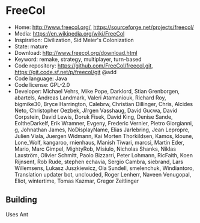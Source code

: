 # FreeCol

- Home: http://www.freecol.org/, https://sourceforge.net/projects/freecol/
- Media: https://en.wikipedia.org/wiki/FreeCol
- Inspiration: Civilization, Sid Meier's Colonization
- State: mature
- Download: http://www.freecol.org/download.html
- Keyword: remake, strategy, multiplayer, turn-based
- Code repository: https://github.com/FreeCol/freecol.git, https://git.code.sf.net/p/freecol/git @add
- Code language: Java
- Code license: GPL-2.0
- Developer: Michael Vehrs, Mike Pope, Darklord, Stian Grenborgen, abartels, Andreas  Landmark, Valeri Atamaniouk, Richard Roy, bigmike30, Bryce Harrington, Calebrw, Christian Dillinger, Chris, Alcides Neto, Christopher Oezbek, Jřrgen Vasshaug, David Gucwa, David Corpstein, David Lewis, Doruk Fisek, David King, Denise Sande, EoltheDarkelf, Erik Wramner, Evgeny, Frederic Vernier, Pietro Giorgianni, g, Johnathan James, NoDisplayName, Elias Jarlebring, Jean Lepropre, Julien Viala, Juergen Widmann, Kai Morten Thorkildsen, Kamos, kloune, Lone_Wolf, kangaroo, rnienhaus, Manish Tiwari, marcsi, Martin Eder, Mario, Marc Gimpel, MightyRob, Misiulo, Nicholas Shanks, Niklas Laxström, Olivier Schmitt, Paolo Bizzarri, Peter Lohmann, RicFaith, Koen Rijnsent, Rob Rude, stephen echavia, Sergio Cambra, siebrand, Lars Willemsens, Lukasz Juszkiewicz, Ola Sundell, smelenchuk, Windiantoro, Translation updater bot, unclouded, Roger Lenherr, Naveen Venugopal, Eliot, wintertime, Tomas Kazmar, Gregor Zeitlinger

## Building

Uses Ant

